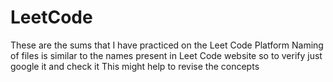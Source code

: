 # LeetCode
These are the sums that I have practiced on the Leet Code Platform
Naming of files is similar to the names present in Leet Code website so to verify just google it and check it
This might help to revise the concepts
